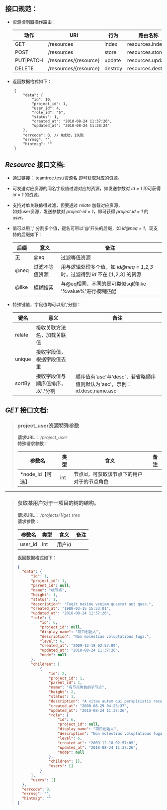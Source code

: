 ## 接口规范：
 -  资源控制器操作路由：  

    | 动作 | URI | 行为 | 路由名称 |
    | --- | --- | --- | --- |
    | GET | /resources | index | resources.index |
    | POST | /resources | store | resources.store |
    | PUT\|PATCH | /resources/{resource} | update | resources.update |
    | DELETE | /resources/{resource} | destroy | resources.destroy |


 -  返回数据格式如下：
```
    {
        "data": {
            "id": 10,
            "project_id": 1,
            "user_id": 4,
            "role_id": "5",
            "status": 1,
            "created_at": "2018-08-24 11:37:26",
            "updated_at": "2018-08-24 11:38:24"
        },
        "errcode": 0, // 0成功，1失败
        "errmsg": "",
        "hintmsg": ""
    }
```

## *Resource* 接口文档:
 - 通过链接： teamtree.test/资源名 即可获取对应的资源。

 - 可发送对应资源的同名字段值过滤对应的资源，如发送参数对 *id = 1* 即可获得 *id = 1* 的资源，  

 - 支持对单关联值得过滤，但要通过 *relate* 加载对应资源，  
    如对user资源，发送参数对 *project-id = 1*，即可获得 *project.id = 1* 的 *user*。  

 - 值可以用 ',' 分割多个值，键名可带以'@'开头的后缀，如 *id@neq = 1*，现支持的后缀如下：  

    | 后缀 | 意义 | 备注 |
    | --- | --- | --- |
    | 无|@eq | 过滤等值资源 | 用或逻辑处理多个值，如 *id = 1,2,3* 时，过滤得到 *id* 在 [1,2,3] 的资源 |
    | @neq | 过滤不等值资源 | 用与逻辑处理多个值，如 *id@neq = 1,2,3* 时，过滤得到 *id* 不在 [1,2,3] 的资源 |
    | @like | 模糊搜素 | 与@eq相同，不同的是可类似sql的like '%value%'进行模糊匹配 |


 - 特殊键值，字段值均可以用','分割：  

    | 键名 | 意义 | 备注 |
    | --- | --- | --- |
    | relate | 接收关联方法名，加载关联值 |  |
    | unique | 接收字段值，根据字段值去重 |  |
    | sortBy | 接收字段值与顺序值排序，以'.'分割 | 顺序值有'asc'与'desc'，若省略顺序值则默认为'asc'，示例：id.desc,name.asc |

## *GET* 接口文档:
>### project_user资源特殊参数
>**请求URL：** */project_user*  
>**特殊请求参数：**
>
>| 参数名 | 类型 | 含义 | 备注 |
>| --- | --- | --- | --- |
>| *node_id【可选】 | int | 节点id，可获取该节点下的用户对于的节点角色 |  |

* * *

>### **获取某用户对于一项目的树的结构。**
>**请求URL：** */projects/1/get_tree*  
>**请求参数：**
>
>| 参数名 | 类型 | 含义 | 备注 |
>| --- | --- | --- | --- |
>| user_id | int | 用户id |  |
>**返回数据格式如下：**
>
>```json
>{
>   "data": {
>       "id": 1,
>       "project_id": 1,
>       "parent_id": null,
>       "name": "根节点",
>       "height": 1,
>       "status": 1,
>       "description": "Fugit maxime veniam quaerat aut quae.",
>       "created_at": "1988-03-15 15:53:01",
>       "updated_at": "2018-08-24 11:37:26",
>       "role": {
>           "id": 6,
>           "project_id": null,
>           "display_name": "项目创始人",
>           "description": "Non molestias voluptatibus fuga.",
>           "level": 6,
>           "created_at": "2009-12-18 02:57:09",
>           "updated_at": "2018-08-24 11:37:26",
>           "node": null
>       },
>       "children": [
>           {
>               "id": 2,
>               "project_id": 1,
>               "parent_id": 1,
>               "name": "有节点角色的子节点",
>               "height": 2,
>               "status": 1,
>               "description": "A vitae autem qui perspiciatis recusandae.",
>               "created_at": "2000-08-29 04:25:37",
>               "updated_at": "2018-08-24 11:37:26",
>               "role": {
>                   "id": 6,
>                   "project_id": null,
>                   "display_name": "项目创始人",
>                   "description": "Non molestias voluptatibus fuga.",
>                   "level": 6,
>                   "created_at": "2009-12-18 02:57:09",
>                   "updated_at": "2018-08-24 11:37:26",
>                   "node": null
>               },
>               "children": [],
>               "users": []
>           }
>       ],
>       "users": []
>   },
>   "errcode": 0,
>   "errmsg": "",
>   "hintmsg": ""
>}
>```
